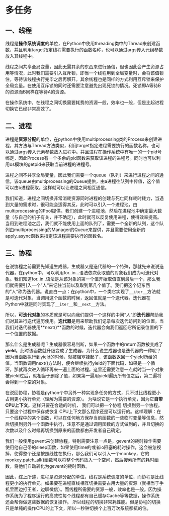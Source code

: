 ﻿# 多任务

## 一、线程

​		线程是**操作系统调度**的单位，在Python中使用threading类中的Thread来创建函数，并且利用target指定线程需要执行的函数名称，也可以通过args传入元组参数放入其线程中。

​		线程之间共享全局变量，因此无需其余的东西来进行通信，但也因此会产生资源占用等情况，此时我们需要引入互斥锁，即当一个线程用到全局变量时，会将该值锁住，等待该线程执行完毕之后再解开。其余线程也是同样的方式利用互斥锁来保护全局变量。在使用互斥锁的同时还需要注意避免出现死锁的情况。死锁即A等待B的资源而B同样在等待A的资源。

​		在操作系统中，在线程之间切换需要耗费的资源一般，效率也一般，但是比起进程切换它已经非常高效了。

## 二、进程

​		进程是**资源分配**的单位，在python中使用multiprocessing类的Process来创建进程，其方法与Thread方法类似，利用target指定进程需要执行的函数名称，也可以通过args传入元素参数放入进程中。并且进程在操作系统中有唯一的一个pid号绑定，因此Process有一个多余的pid函数来获取该进程的进程号。同时也可以利用os模块的getpid来获取当前进程的进程号。

​		进程之间不共享全局变量，因此我们需要一个queue（队列）来进行进程之间的通信，该queue由multiprocessing的Queue提供，由a进程往队列中传值，这个值可以由b进程获取。这样就可以让进程之间相互通信。

​		我们知道，进程之间切换非常消耗资源同时进程的创建与死亡同样耗时耗力，当遇到大量的需求时，很可能会适得其反，此时可以引入一个进程池，由multiprocessing的Pool提供。我们创建一个进程池，然后在进程池中确定最大数量（与自己的机子有关，并不确定），此时就可以反复使用进程，使得效率提高。当用到进程池之后，我们就不能使用上面的队列了，需要一个全新的队列，这个队列由multiprocessing的Manager的Queue来提供，并且需要使用全新的apply_async函数来指定该进程需要执行的函数名。

## 三、协程

​		在说协程之前需要先知道生成器，生成器又是迭代器的一个特殊，那就先来说说迭代器，在python中，可以利用for..in...语法依次获取值的对象我们成为可迭代对象。我们知道for..in..语法是从该对象的第一个值开始取值直到最后一个，那么我们就需要引入一个”人“来记住当前以及取到第几个值了。我们把这个记东西的”人“称为迭代器。说直白一点：在python中，一个类它实现了`__iter__`方法就是可迭代对象，当调用这个函数的时候，返回值就是一个迭代器。迭代器在Python中就是同时实现了`__iter__`和`__next__`方法。

​		所以，**可迭代对象**的本质就是可以向我们提供一个这样的中间“人”即**迭代器**帮助我们对其进行迭代遍历使用。**迭代器**是用来帮助我们记录每次迭代访问到的位置，当我们对迭代器使用**next()**函数的时候，迭代器会向我们返回它所记录位置的下一个位置的数据。

​		那么什么是生成器呢？生成器很容易判断，如果一个函数中的return函数被变成了**yield**。此时该函数就升级变成了生成器，为什么说生成器也是迭代器的一种呢？因为当函数执行到yield的时候，就被阻塞挂起了，该函数返回一个yield所给的值。当函数调用next()方法时，便会继续执行yield的下面代码，如果是一个循环，那就再次进入循环再来一遍上面的过程。这里还需要注意一点就时当一个对象被yield过后，就相当于删除了值，如果第一遍用yield遍历所有值之后，第二遍将会得到一个空的对象。

​		在说回协程，协程是python个中另外一种实现多任务的方式，只不过比线程更小占用更小执行单元（理解为需要的资源）。 为啥说它是一个执行单元，因为它**自带CPU上下文**。这样只要在合适的时机， 我们可以把一个协程 切换到另一个协程。 只要这个过程中保存或恢复 CPU上下文那么程序还是可以运行的。这样理解：在一个线程中的某个函数，可以在任何地方保存当前函数的一些临时变量等信息，然后切换到另外一个函数中执行，注意不是通过调用函数的方式做到的，并且切换的次数以及什么时候再切换到原来的函数都由开发者自己确定。

​		我们一般使用gevent来创建协程，特别需要注意一点是，gevent的耗时操作需要使用他自己带的sleep函数，如果使用time的或者io阻塞的耗时操作，这会被忽视掉，使得整个还是按照线性在执行，那么我们可以引入一个monkey，它的monkey.patch_all()函数可以将整个代码放入一个空间，然后搜索所有的耗时函数，将他们自动转化为gevent的耗时函数。

​		因此，综上所述，进程是资源分配的单位，线程是系统调度的单位，而协程是比线程更小的执行单元。如果要在进程直线相互切换需要占用大量的资源（就相当于手机里面边打王者，边聊微信）。而线程所需要的资源一般，效率也是一般。因为操作系统为了程序运行的高效性每个线程都有自己缓存Cache等等数据，操作系统还会帮你做这些数据的恢复操作。 所以线程的切换非常耗性能。但是协程的切换只是单纯的操作CPU的上下文，所以一秒钟切换个上百万次系统都抗的住。